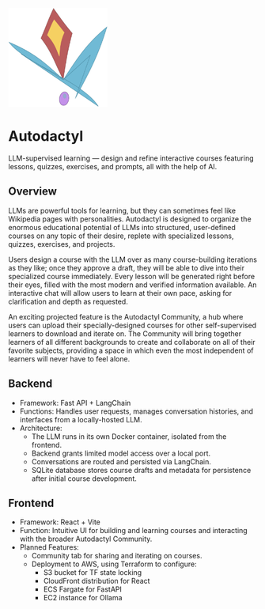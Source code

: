 <img src="frontend/public/autodactyl.svg" width="200" height="200">

# Autodactyl
LLM-supervised learning — design and refine interactive courses featuring lessons, quizzes, exercises, and prompts, all with the help of AI.

## Overview
LLMs are powerful tools for learning, but they can sometimes feel like Wikipedia pages with personalities. Autodactyl is designed to organize the enormous educational potential of LLMs into structured, user-defined courses on any topic of their desire, replete with specialized lessons, quizzes, exercises, and projects. 

Users design a course with the LLM over as many course-building iterations as they like; once they approve a draft, they will be able to dive into their specialized course immediately. Every lesson will be generated right before their eyes, filled with the most modern and verified information available. An interactive chat will allow users to learn at their own pace, asking for clarification and depth as requested. 

An exciting projected feature is the Autodactyl Community, a hub where users can upload their specially-designed courses for other self-supervised learners to download and iterate on. The Community will bring together learners of all different backgrounds to create and collaborate on all of their favorite subjects, providing a space in which even the most independent of learners will never have to feel alone.

## Backend

- Framework: Fast API + LangChain
- Functions: Handles user requests, manages conversation histories, and interfaces from a locally-hosted LLM.
- Architecture:
  - The LLM runs in its own Docker container, isolated from the frontend.
  - Backend grants limited model access over a local port.
  - Conversations are routed and persisted via LangChain.
  - SQLite database stores course drafts and metadata for persistence after initial course development.

## Frontend
- Framework: React + Vite
- Function: Intuitive UI for building and learning courses and interacting with the broader Autodactyl Community.
- Planned Features:
  - Community tab for sharing and iterating on courses.
  - Deployment to AWS, using Terraform to configure:
    - S3 bucket for TF state locking
    - CloudFront distribution for React
    - ECS Fargate for FastAPI
    - EC2 instance for Ollama
